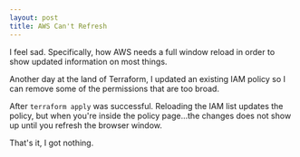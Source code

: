 ```yaml
---
layout: post
title: AWS Can't Refresh
---
```


I feel sad. Specifically, how AWS needs a full window reload in order to show updated information on most things.

Another day at the land of Terraform, I updated an existing IAM policy so I can remove some of the permissions that are too broad.

After `terraform apply` was successful. Reloading the IAM list updates the policy, 
but when you're inside the policy page...the changes does not show up until you refresh the browser window.

That's it, I got nothing.
